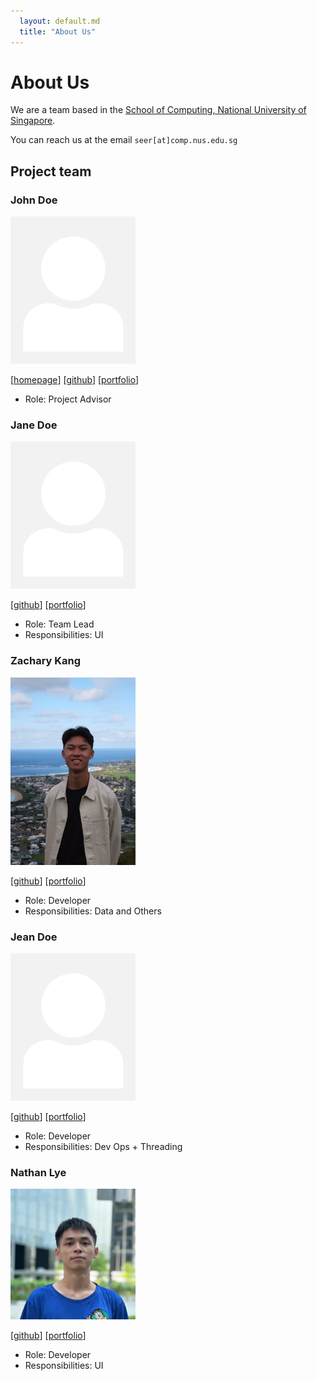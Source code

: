 ```yaml
---
  layout: default.md
  title: "About Us"
---
```


# About Us

We are a team based in the [School of Computing, National University of Singapore](http://www.comp.nus.edu.sg).

You can reach us at the email `seer[at]comp.nus.edu.sg`

## Project team

### John Doe

<img src="images/johndoe.png" width="200px">

[[homepage](http://www.comp.nus.edu.sg/~damithch)]
[[github](https://github.com/johndoe)]
[[portfolio](team/johndoe.md)]

* Role: Project Advisor

### Jane Doe

<img src="images/johndoe.png" width="200px">

[[github](http://github.com/johndoe)]
[[portfolio](team/johndoe.md)]

* Role: Team Lead
* Responsibilities: UI

### Zachary Kang

<img src="images/zackjh.png" width="200px">

[[github](http://github.com/zackjh)] [[portfolio](team/zackjh.md)]

* Role: Developer
* Responsibilities: Data and Others

### Jean Doe

<img src="images/johndoe.png" width="200px">

[[github](http://github.com/johndoe)]
[[portfolio](team/johndoe.md)]

* Role: Developer
* Responsibilities: Dev Ops + Threading

### Nathan Lye

<img src="images/robotwizzard.png" width="200px">

[[github](http://github.com/robotwizzard)]
[[portfolio](team/robotwizzard.md)]

* Role: Developer
* Responsibilities: UI
